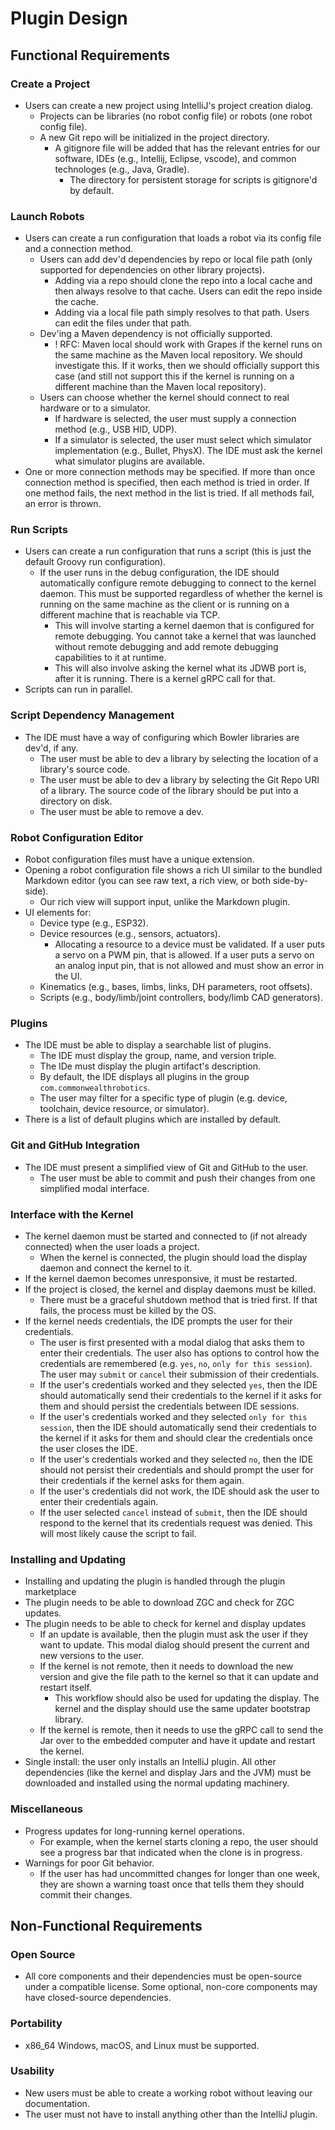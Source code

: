# Plugin Design

## Functional Requirements

### Create a Project

- Users can create a new project using IntelliJ's project creation dialog.
  - Projects can be libraries (no robot config file) or robots (one robot config file).
  - A new Git repo will be initialized in the project directory.
    - A gitignore file will be added that has the relevant entries for our software, IDEs (e.g., Intellij, Eclipse, vscode), and common technologes (e.g., Java, Gradle).
      - The directory for persistent storage for scripts is gitignore'd by default.

### Launch Robots

- Users can create a run configuration that loads a robot via its config file and a connection method.
  - Users can add dev'd dependencies by repo or local file path (only supported for dependencies on other library projects).
    - Adding via a repo should clone the repo into a local cache and then always resolve to that cache. Users can edit the repo inside the cache.
    - Adding via a local file path simply resolves to that path. Users can edit the files under that path.
  - Dev'ing a Maven dependency is not officially supported.
    - ! RFC: Maven local should work with Grapes if the kernel runs on the same machine as the Maven local repository. We should investigate this. If it works, then we should officially support this case (and still not support this if the kernel is running on a different machine than the Maven local repository).
  - Users can choose whether the kernel should connect to real hardware or to a simulator.
    - If hardware is selected, the user must supply a connection method (e.g., USB HID, UDP).
    - If a simulator is selected, the user must select which simulator implementation (e.g., Bullet, PhysX). The IDE must ask the kernel what simulator plugins are available.
- One or more connection methods may be specified. If more than once connection method is specified, then each method is tried in order. If one method fails, the next method in the list is tried. If all methods fail, an error is thrown.

### Run Scripts

- Users can create a run configuration that runs a script (this is just the default Groovy run configuration).
  - If the user runs in the debug configuration, the IDE should automatically configure remote debugging to connect to the kernel daemon. This must be supported regardless of whether the kernel is running on the same machine as the client or is running on a different machine that is reachable via TCP.
    - This will involve starting a kernel daemon that is configured for remote debugging. You cannot take a kernel that was launched without remote debugging and add remote debugging capabilities to it at runtime.
    - This will also involve asking the kernel what its JDWB port is, after it is running. There is a kernel gRPC call for that.
- Scripts can run in parallel.

### Script Dependency Management

- The IDE must have a way of configuring which Bowler libraries are dev'd, if any.
  - The user must be able to dev a library by selecting the location of a library's source code.
  - The user must be able to dev a library by selecting the Git Repo URI of a library. The source code of the library should be put into a directory on disk.
  - The user must be able to remove a dev.

### Robot Configuration Editor

- Robot configuration files must have a unique extension.
- Opening a robot configuration file shows a rich UI similar to the bundled Markdown editor (you can see raw text, a rich view, or both side-by-side).
  - Our rich view will support input, unlike the Markdown plugin.
- UI elements for:
  - Device type (e.g., ESP32).
  - Device resources (e.g., sensors, actuators).
    - Allocating a resource to a device must be validated. If a user puts a servo on a PWM pin, that is allowed. If a user puts a servo on an analog input pin, that is not allowed and must show an error in the UI.
  - Kinematics (e.g., bases, limbs, links, DH parameters, root offsets).
  - Scripts (e.g., body/limb/joint controllers, body/limb CAD generators).

### Plugins

- The IDE must be able to display a searchable list of plugins.
  - The IDE must display the group, name, and version triple.
  - The IDe must display the plugin artifact's description.
  - By default, the IDE displays all plugins in the group `com.commonwealthrobotics`.
  - The user may filter for a specific type of plugin (e.g. device, toolchain, device resource, or simulator).
- There is a list of default plugins which are installed by default.

### Git and GitHub Integration

- The IDE must present a simplified view of Git and GitHub to the user.
  - The user must be able to commit and push their changes from one simplified modal interface.

### Interface with the Kernel

- The kernel daemon must be started and connected to (if not already connected) when the user loads a project.
  - When the kernel is connected, the plugin should load the display daemon and connect the kernel to it.
- If the kernel daemon becomes unresponsive, it must be restarted.
- If the project is closed, the kernel and display daemons must be killed.
  - There must be a graceful shutdown method that is tried first. If that fails, the process must be killed by the OS.
- If the kernel needs credentials, the IDE prompts the user for their credentials.
  - The user is first presented with a modal dialog that asks them to enter their credentials. The user also has options to control how the credentials are remembered (e.g. `yes`, `no`, `only for this session`). The user may `submit` or `cancel` their submission of their credentials.
  - If the user's credentials worked and they selected `yes`, then the IDE should automatically send their credentials to the kernel if it asks for them and should persist the credentials between IDE sessions.
  - If the user's credentials worked and they selected `only for this session`, then the IDE should automatically send their credentials to the kernel if it asks for them and should clear the credentials once the user closes the IDE.
  - If the user's credentials worked and they selected `no`, then the IDE should not persist their credentials and should prompt the user for their credentials if the kernel asks for them again.
  - If the user's credentials did not work, the IDE should ask the user to enter their credentials again.
  - If the user selected `cancel` instead of `submit`, then the IDE should respond to the kernel that its credentials request was denied. This will most likely cause the script to fail.

### Installing and Updating

- Installing and updating the plugin is handled through the plugin marketplace
- The plugin needs to be able to download ZGC and check for ZGC updates.
- The plugin needs to be able to check for kernel and display updates
  - If an update is available, then the plugin must ask the user if they want to update. This modal dialog should present the current and new versions to the user.
  - If the kernel is not remote, then it needs to download the new version and give the file path to the kernel so that it can update and restart itself.
    - This workflow should also be used for updating the display. The kernel and the display should use the same updater bootstrap library.
  - If the kernel is remote, then it needs to use the gRPC call to send the Jar over to the embedded computer and have it update and restart the kernel.
- Single install: the user only installs an IntelliJ plugin. All other dependencies (like the kernel and display Jars and the JVM) must be downloaded and installed using the normal updating machinery.

### Miscellaneous

- Progress updates for long-running kernel operations.
  - For example, when the kernel starts cloning a repo, the user should see a progress bar that indicated when the clone is in progress.
- Warnings for poor Git behavior.
  - If the user has had uncommitted changes for longer than one week, they are shown a warning toast once that tells them they should commit their changes.

## Non-Functional Requirements

### Open Source

- All core components and their dependencies must be open-source under a compatible license. Some optional, non-core components may have closed-source dependencies.

### Portability

- x86_64 Windows, macOS, and Linux must be supported.

### Usability

- New users must be able to create a working robot without leaving our documentation.
- The user must not have to install anything other than the IntelliJ plugin.
